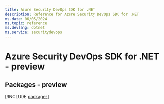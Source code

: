 ```yaml
---
title: Azure Security DevOps SDK for .NET
description: Reference for Azure Security DevOps SDK for .NET
ms.date: 06/05/2024
ms.topic: reference
ms.devlang: dotnet
ms.service: securitydevops
---
```

# Azure Security DevOps SDK for .NET - preview
## Packages - preview
[!INCLUDE [packages](security-devops-index.md)]